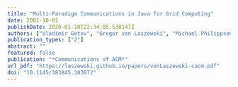 ```yaml
---
title: "Multi-Paradigm Communications in Java for Grid Computing"
date: 2001-10-01
publishDate: 2020-01-10T22:34:05.538147Z
authors: ["Vladimir Getov", "Gregor von Laszewski", "Michael Philippsen", "Ian Foster"]
publication_types: ["2"]
abstract: ""
featured: false
publication: "*Communications of ACM*"
url_pdf: "https://laszewski.github.io/papers/vonLaszewski-cacm.pdf"
doi: "10.1145/383845.383872"
---
```


